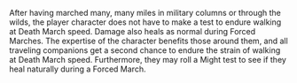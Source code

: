 After having marched many, many miles in military columns or through the wilds, the player character does not have to make a test to endure walking at Death March speed. Damage also heals as normal during Forced Marches. The expertise of the character benefits those around them, and all traveling companions get a second chance to endure the strain of walking at Death March speed. Furthermore, they may roll a Might test to see if they heal naturally during a Forced March.